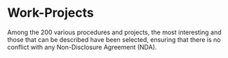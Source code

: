 # Work-Projects

Among the 200 various procedures and projects, the most interesting and those that can be described have been selected, ensuring that there is no conflict with any Non-Disclosure Agreement (NDA).
